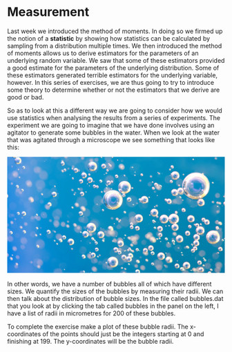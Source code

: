 # Measurement

Last week we introduced the method of moments.  In doing so we firmed up the notion of a __statistic__ by showing how statistics can be calculated by sampling from a distribution multiple times.  We then introduced the method of moments allows us to derive estimators for the parameters of an underlying random variable.  We saw that some of these estimators provided a good estimate for the parameters of the underlying distribution.  Some of these estimators generated terrible estimators for the underlying variable, however.  In this series of exercises, we are thus going to try to introduce some theory to determine whether or not the estimators that we derive are good or bad.  

So as to look at this a different way we are going to consider how we would use statistics when analysing the results from a series of experiments.  The experiment we are going to imagine that we have done involves using an agitator to generate some bubbles in the water.  When we look at the water that was agitated through a microscope we see something that looks like this: 

![](bubbles.jpg)

In other words, we have a number of bubbles all of which have different sizes.  We quantify the sizes of the bubbles by measuring their radii.  We can then talk about the distribution of bubble sizes.  In the file called bubbles.dat that you look at by clicking the tab called bubbles in the panel on the left, I have a list of radii in micrometres for 200 of these bubbles.  

To complete the exercise make a plot of these bubble radii.  The x-coordinates of the points should just be the integers starting at 0 and finishing at 199.  The y-coordinates will be the bubble radii.
